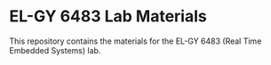 EL-GY 6483 Lab Materials
====================

This repository contains the materials for the EL-GY 6483 (Real Time Embedded Systems) lab.